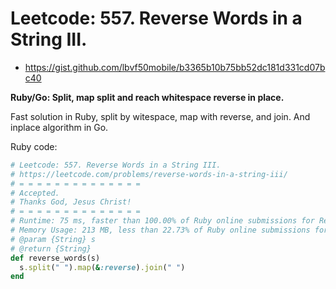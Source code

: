 # Leetcode: 557. Reverse Words in a String III.

- https://gist.github.com/lbvf50mobile/b3365b10b75bb52dc181d331cd07bc40

**Ruby/Go: Split, map split and reach whitespace reverse in place.**

Fast solution in Ruby, split by witespace, map with reverse, and join. And inplace algorithm in Go. 


Ruby code:
```Ruby
# Leetcode: 557. Reverse Words in a String III.
# https://leetcode.com/problems/reverse-words-in-a-string-iii/
# = = = = = = = = = = = = = =
# Accepted.
# Thanks God, Jesus Christ!
# = = = = = = = = = = = = = =
# Runtime: 75 ms, faster than 100.00% of Ruby online submissions for Reverse Words in a String III.
# Memory Usage: 213 MB, less than 22.73% of Ruby online submissions for Reverse Words in a String III.
# @param {String} s
# @return {String}
def reverse_words(s)
  s.split(" ").map(&:reverse).join(" ")
end
```
